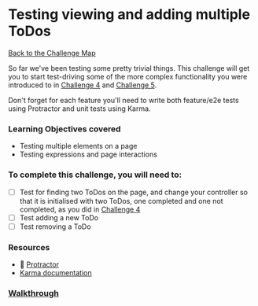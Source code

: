 # Testing viewing and adding multiple ToDos

[Back to the Challenge Map](00_challenge_map.md)

So far we've been testing some pretty trivial things. This challenge will get
you to start test-driving some of the more complex functionality you were
introduced to in [Challenge 4](04_more_than_one_thing.md) and [Challenge
5](05_controller_expressions.md).

Don't forget for each feature you'll need to write both feature/e2e tests using
Protractor and unit tests using Karma.

### Learning Objectives covered
- Testing multiple elements on a page
- Testing expressions and page interactions

### To complete this challenge, you will need to:

- [ ] Test for finding two ToDos on the page, and change your controller so that
  it is initialised with two ToDos, one completed and one not completed, as you
did in [Challenge 4](04_more_than_one_thing.md)
- [ ] Test adding a new ToDo
- [ ] Test removing a ToDo

### Resources

- :pill: [Protractor](https://github.com/makersacademy/course/blob/master/pills/protractor.md)
- [Karma documentation](https://docs.angularjs.org/guide/unit-testing)

### [Walkthrough](walkthroughs/11_testing_behaviour.md)
